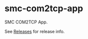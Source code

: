 # smc-com2tcp-app
SMC COM2TCP App.

See [Releases](https://github.com/security-management-central/smc-com2tcp-app/releases) for release info.
